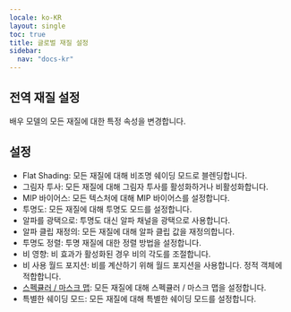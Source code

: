 ```yaml
---
locale: ko-KR
layout: single
toc: true
title: 글로벌 재질 설정
sidebar:
  nav: "docs-kr"
---
```

## 전역 재질 설정
배우 모델의 모든 재질에 대한 특정 속성을 변경합니다.

## 설정
* Flat Shading: 모든 재질에 대해 비조명 쉐이딩 모드로 블렌딩합니다.
* 그림자 투사: 모든 재질에 대해 그림자 투사를 활성화하거나 비활성화합니다.
* MIP 바이어스: 모든 텍스처에 대해 MIP 바이어스를 설정합니다.
* 투명도: 모든 재질에 대해 투명도 모드를 설정합니다.
* 알파를 광택으로: 투명도 대신 알파 채널을 광택으로 사용합니다.
* 알파 클립 재정의: 모든 재질에 대해 알파 클립 값을 재정의합니다.
* 투명도 정렬: 투명 재질에 대한 정렬 방법을 설정합니다.
* 비 영향: 비 효과가 활성화된 경우 비의 각도를 조절합니다.
* 비 사용 월드 포지션: 비를 계산하기 위해 월드 포지션을 사용합니다. 정적 객체에 적합합니다.
* [스펙큘러 / 마스크 맵](specular_map.md): 모든 재질에 대해 스펙큘러 / 마스크 맵을 설정합니다.
* 특별한 쉐이딩 모드: 모든 재질에 대해 특별한 쉐이딩 모드를 설정합니다.